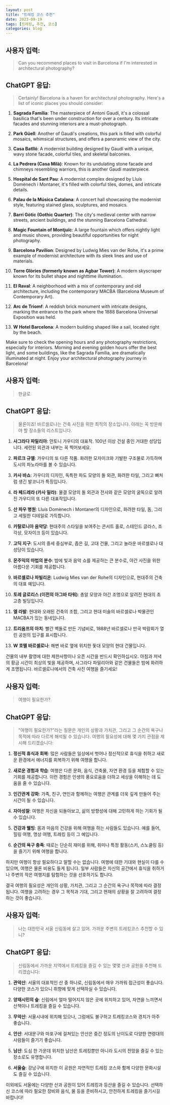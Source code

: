 ```yaml
---
layout: post
title: "트레킹 코스 추천"
date: 2023-09-19
tags: [트레킹, 추천, 코스]
categories: blog
---
```


## 사용자 입력:
> Can you recommend places to visit in Barcelona if I'm interested in architectural photography?

## ChatGPT 응답:
> Certainly! Barcelona is a haven for architectural photography. Here's a list of iconic places you should consider:

1. **Sagrada Família**: The masterpiece of Antoni Gaudí, it's a colossal basilica that's been under construction for over a century. Its intricate facades and stunning interiors are a must-photograph.

2. **Park Güell**: Another of Gaudí's creations, this park is filled with colorful mosaics, whimsical structures, and offers a panoramic view of the city.

3. **Casa Batlló**: A modernist building designed by Gaudí with a unique, wavy stone facade, colorful tiles, and skeletal balconies.

4. **La Pedrera (Casa Milà)**: Known for its undulating stone facade and chimneys resembling warriors, this is another Gaudí masterpiece.

5. **Hospital de Sant Pau**: A modernist complex designed by Lluís Domènech i Montaner, it's filled with colorful tiles, domes, and intricate details.

6. **Palau de la Música Catalana**: A concert hall showcasing the modernist style, featuring stained glass, sculptures, and mosaics.

7. **Barri Gòtic (Gothic Quarter)**: The city's medieval center with narrow streets, ancient buildings, and the stunning Barcelona Cathedral.

8. **Magic Fountain of Montjuïc**: A large fountain which offers nightly light and music shows, providing beautiful opportunities for night photography.

9. **Barcelona Pavilion**: Designed by Ludwig Mies van der Rohe, it's a prime example of modernist architecture with its sleek lines and use of materials.

10. **Torre Glòries (formerly known as Agbar Tower)**: A modern skyscraper known for its bullet shape and nighttime illumination.

11. **El Raval**: A neighborhood with a mix of contemporary and old architecture, including the contemporary MACBA (Barcelona Museum of Contemporary Art).

12. **Arc de Triomf**: A reddish brick monument with intricate designs, marking the entrance to the park where the 1888 Barcelona Universal Exposition was held.

13. **W Hotel Barcelona**: A modern building shaped like a sail, located right by the beach.

Make sure to check the opening hours and any photography restrictions, especially for interiors. Morning and evening golden hours offer the best light, and some buildings, like the Sagrada Família, are dramatically illuminated at night. Enjoy your architectural photography journey in Barcelona!

## 사용자 입력:
> 한글로

## ChatGPT 응답:
> 물론이죠! 바르셀로나는 건축 사진을 위한 최적의 장소입니다. 아래는 꼭 방문해야 할 장소들의 리스트입니다.

1. **사그라다 파밀리아**: 안토니 가우디의 대표작. 100년 이상 건설 중인 거대한 성당입니다. 세련된 외관과 내부는 꼭 찍어보세요.

2. **파르크 규엘**: 가우디의 또 다른 작품. 화려한 모자이크와 기발한 구조물로 가득하며 도시의 파노라마를 볼 수 있습니다.

3. **카사 바쇼**: 가우디의 디자인, 독특한 파도 모양의 돌 외관, 화려한 타일, 그리고 뼈처럼 생긴 발코니가 특징입니다.

4. **라 페드레라 (카사 밀라)**: 물결 모양의 돌 외관과 전사와 같은 모양의 굴뚝으로 알려진 가우디의 또 다른 대표작입니다.

5. **산 파우 병원**: Lluís Domènech i Montaner의 디자인으로, 화려한 타일, 돔, 그리고 세밀한 디테일로 가득합니다.

6. **카탈로니아 음악당**: 현대주의 스타일을 보여주는 콘서트 홀로, 스테인드 글라스, 조각상, 모자이크 등이 있습니다.

7. **고딕 지구**: 도시의 중세 중심부로, 좁은 길, 고대 건물, 그리고 놀라운 바르셀로나 대성당이 있습니다.

8. **몬주익의 마법의 분수**: 밤에 빛과 음악 쇼를 제공하는 큰 분수로, 야간 사진을 위한 아름다운 기회를 제공합니다.

9. **바르셀로나 파빌리온**: Ludwig Mies van der Rohe의 디자인으로, 현대주의 건축의 대표 예입니다.

10. **토레 글로리스 (이전의 아그바 타워)**: 총알 모양과 야간 조명으로 알려진 현대의 초고층 빌딩입니다.

11. **엘 라발**: 현대와 오래된 건축의 조합, 그리고 현대 미술의 바르셀로나 박물관인 MACBA가 있는 동네입니다.

12. **트리옴프의 아치**: 빨간 벽돌로 만든 기념비로, 1888년 바르셀로나 만국 박람회가 열린 공원의 입구를 표시합니다.

13. **W 호텔 바르셀로나**: 해변 바로 옆에 위치한 돛대 모양의 현대 건물입니다.

건물의 내부 촬영에 대한 제한사항이나 오픈 시간을 반드시 확인하십시오. 아침과 저녁의 황금 시간이 최상의 빛을 제공하며, 사그라다 파밀리아와 같은 건물들은 밤에 화려하게 조명됩니다. 바르셀로나에서의 건축 사진 여행을 즐기세요!

## 사용자 입력:
> 여행이 필요한가?

## ChatGPT 응답:
> "여행이 필요한가?"라는 질문은 개인의 상황과 가치관, 그리고 그 순간의 욕구나 목적에 따라 다르게 해석될 수 있습니다. 여행의 필요성에 대해 몇 가지 관점을 제시해 드리겠습니다:

1. **정신적 휴식과 회복**: 많은 사람들은 일상에서 벗어나 정신적으로 휴식을 취하고 새로운 환경에서 에너지를 회복하기 위해 여행을 합니다.

2. **새로운 경험과 학습**: 여행은 다른 문화, 음식, 건축물, 자연 환경 등을 체험할 수 있는 기회를 제공합니다. 이런 경험은 인생의 풍요로움을 더하고 세상을 이해하는 데 도움을 줄 수 있습니다.

3. **인간관계 강화**: 가족, 친구, 연인과 함께하는 여행은 관계를 더욱 깊게 만들어 주는 시간이 될 수 있습니다.

4. **자아성찰**: 여행은 자신을 되돌아보고, 삶의 방향성에 대해 고민하게 하는 기회가 될 수 있습니다.

5. **건강과 웰빙**: 몸과 마음의 건강을 위해 여행을 하는 사람들도 있습니다. 예를 들어, 힐링 여행, 명상 여행, 트레킹 등이 그 예입니다.

6. **순간의 욕구 충족**: 때로는 단순히 재미를 위해, 취미나 특정 활동(스키, 스노쿨링 등)을 즐기기 위해 여행을 합니다.

하지만 여행이 항상 필요하다고 말할 수는 없습니다. 여행에 대한 기대와 현실이 다를 수 있으며, 여행은 물론 비용도 들게 됩니다. 일부 사람들은 자신의 공간에서 휴식을 취하거나 주변의 작은 여행지를 탐험하는 것을 선호하기도 합니다.

결국 여행의 필요성은 개인의 상황, 가치관, 그리고 그 순간의 욕구나 목적에 따라 결정됩니다. 여행을 고려하는 경우 그 목적과 기대, 그리고 현재의 상황을 잘 고려하여 결정하는 것이 좋습니다.

## 사용자 입력:
> 나는 대한민국 서울 신림동에 살고 있어. 가까운 주변의 트레킹코스 추천할 수 있니?

## ChatGPT 응답:
> 신림동에서 가까운 지역에서 트레킹을 즐길 수 있는 몇몇 산과 공원을 추천해 드리겠습니다:

1. **관악산**: 서울의 대표적인 산 중 하나로, 신림동에서 매우 가까워 접근성이 좋습니다. 다양한 코스가 있으니 취향에 맞게 선택하실 수 있습니다.

2. **양재시민의 숲**: 신림에서 얼마 떨어지지 않은 곳에 위치하고 있어, 자연을 느끼면서 산책이나 트레킹을 즐길 수 있습니다.

3. **무악산**: 서울시내에 위치해 있으나, 그럼에도 불구하고 트레킹코스와 경치가 아주 좋습니다.

4. **안산**: 서대문구와 마포구에 걸쳐있는 안산은 중간 정도의 난이도로 다양한 연령대의 사람들이 즐기기 좋습니다.

5. **남산**: 도심 한 가운데 위치한 남산은 트레킹뿐만 아니라 도시의 전망을 즐길 수 있는 장소로도 유명합니다.

6. **서울숲**: 강남구에 위치한 이 공원은 자연적인 트레킹 코스와 함께 다양한 문화시설도 즐길 수 있습니다.

이외에도 서울에는 다양한 산과 공원이 있어 트레킹과 등산을 즐길 수 있습니다. 선택하신 코스에 따라 필요한 장비와 음식, 물 등을 준비하시고, 안전하게 트레킹을 즐기시길 바랍니다!

